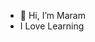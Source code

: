 - 👋 Hi, I’m Maram
- I Love Learning 


<!---
4Maram/4Maram is a ✨ special ✨ repository because its `README.md` (this file) appears on your GitHub profile.
You can click the Preview link to take a look at your changes.
--->
